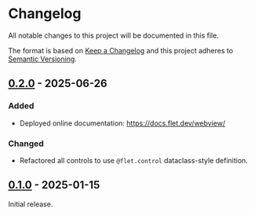# Changelog

All notable changes to this project will be documented in this file.

The format is based on [Keep a Changelog](http://keepachangelog.com/en/1.0.0/)
and this project adheres to [Semantic Versioning](http://semver.org/spec/v2.0.0.html).

## [0.2.0] - 2025-06-26

### Added

- Deployed online documentation: https://docs.flet.dev/webview/

### Changed

- Refactored all controls to use `@flet.control` dataclass-style definition.

## [0.1.0] - 2025-01-15

Initial release.


[0.2.0]: https://github.com/flet-dev/flet-lottie/compare/0.1.0...0.2.0
[0.1.0]: https://github.com/flet-dev/flet-lottie/releases/tag/0.1.0
